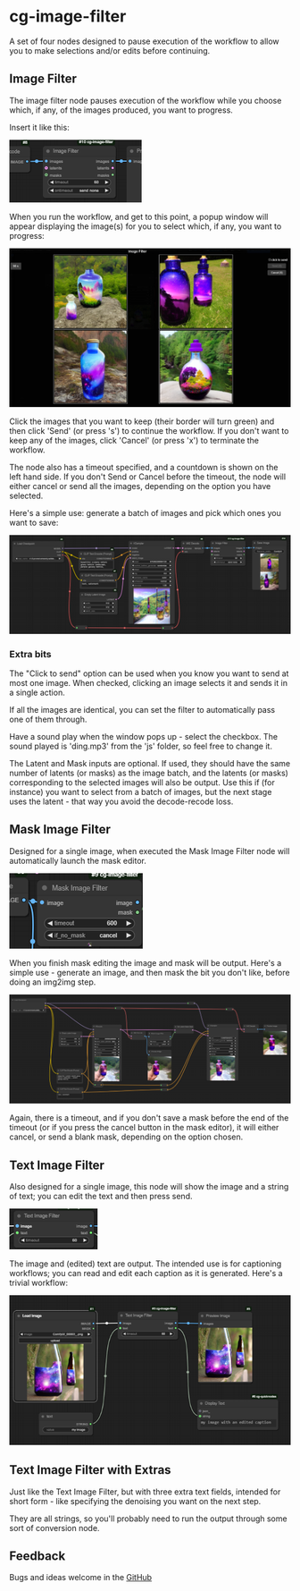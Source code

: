 # cg-image-filter

A set of four nodes designed to pause execution of the workflow to allow you to make selections and/or edits before continuing.

## Image Filter

The image filter node pauses execution of the workflow while you choose which, if any, of the images produced, you want to progress.

Insert it like this:

![image](images/basic.png)

When you run the workflow, and get to this point, a popup window will appear displaying the image(s) for you to select which, if any, 
you want to progress:

![image](images/popup.png)

Click the images that you want to keep (their border will turn green) and then click 'Send' (or press 's') to continue the workflow. 
If you don't want to keep any of the images, click 'Cancel' (or press 'x') to terminate the workflow. 

The node also has a timeout specified, and a countdown is shown on the left hand side. If you don't Send or Cancel before the timeout, 
the node will either cancel or send all the images, depending on the option you have selected.

Here's a simple use: generate a batch of images and pick which ones you want to save:

![workflow](images/workflow.png)

### Extra bits

The "Click to send" option can be used when you know you want to send at most one image. 
When checked, clicking an image selects it and sends it in a single action.

If all the images are identical, you can set the filter to automatically pass one of them through.

Have a sound play when the window pops up - select the checkbox. 
The sound played is 'ding.mp3' from the 'js' folder, so feel free to change it.

The Latent and Mask inputs are optional. If used, they should have the same number of latents (or masks) as the image batch, 
and the latents (or masks) corresponding to the selected images will also be output. Use this if (for instance) you want to 
select from a batch of images, but the next stage uses the latent - that way you avoid the decode-recode loss.

## Mask Image Filter

Designed for a single image, when executed the Mask Image Filter node will automatically launch the mask editor. 

![mask](images/mask.png)

When you finish mask editing the image and mask will be output. Here's a simple use - generate an image, and then 
mask the bit you don't like, before doing an img2img step.

![mask workflow](images/mask%20workflow.png)

Again, there is a timeout, and if you don't save a mask before the end of the timeout (or if you press the cancel button in the mask editor), 
it will either cancel, or send a blank mask, depending on the option chosen.

## Text Image Filter

Also designed for a single image, this node will show the image and a string of text; you can edit the text and then press send. 

![text](images/text.png)

The image and (edited) text are output. The intended use is for captioning workflows; you can read and edit each caption as it is
generated. Here's a trivial workflow:

![text workflow](images/text%20workflow.png)

## Text Image Filter with Extras

Just like the Text Image Filter, but with three extra text fields, intended for short form - like specifying the denoising you want on the next step.

They are all strings, so you'll probably need to run the output through some sort of conversion node.

## Feedback

Bugs and ideas welcome in the [GitHub](https://github.com/chrisgoringe/cg-image-filter/issues)